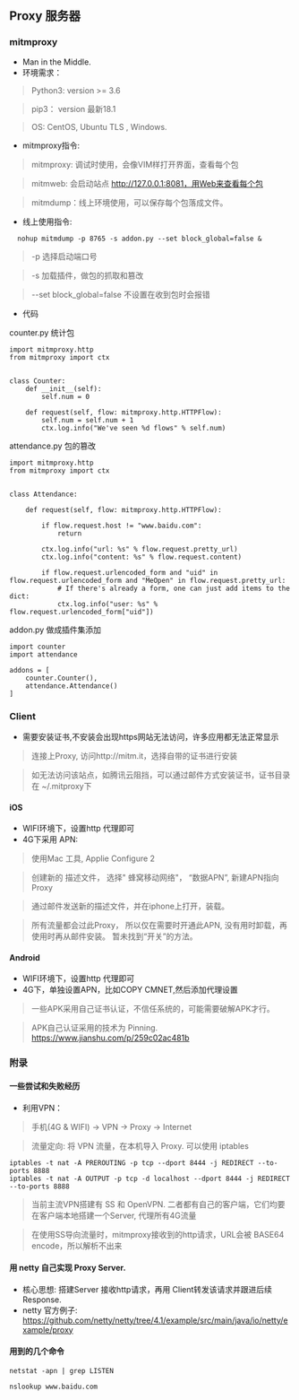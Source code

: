 ## Proxy 服务器

### mitmproxy

* Man in the Middle.
* 环境需求： 

> Python3:    version >= 3.6

> pip3：   version 最新18.1

> OS:    CentOS,  Ubuntu TLS , Windows.

* mitmproxy指令:

> mitmproxy: 调试时使用，会像VIM样打开界面，查看每个包

> mitmweb: 会启动站点 http://127.0.0.1:8081，用Web来查看每个包

> mitmdump：线上环境使用，可以保存每个包落成文件。

* 线上使用指令:

```
  nohup mitmdump -p 8765 -s addon.py --set block_global=false &
```

> -p 选择启动端口号

> -s 加载插件，做包的抓取和篡改

> --set block_global=false 不设置在收到包时会报错

* 代码

counter.py 统计包
```
import mitmproxy.http
from mitmproxy import ctx


class Counter:
    def __init__(self):
        self.num = 0

    def request(self, flow: mitmproxy.http.HTTPFlow):
        self.num = self.num + 1
        ctx.log.info("We've seen %d flows" % self.num)
```

attendance.py 包的篡改
```
import mitmproxy.http
from mitmproxy import ctx


class Attendance:

    def request(self, flow: mitmproxy.http.HTTPFlow):

        if flow.request.host != "www.baidu.com":
            return

        ctx.log.info("url: %s" % flow.request.pretty_url)
        ctx.log.info("content: %s" % flow.request.content)

        if flow.request.urlencoded_form and "uid" in flow.request.urlencoded_form and "MeOpen" in flow.request.pretty_url:
            # If there's already a form, one can just add items to the dict:
            ctx.log.info("user: %s" % flow.request.urlencoded_form["uid"])

```

addon.py 做成插件集添加
```
import counter
import attendance

addons = [
    counter.Counter(),
    attendance.Attendance()
]
```


### Client

* 需要安装证书,不安装会出现https网站无法访问，许多应用都无法正常显示

> 连接上Proxy, 访问http://mitm.it，选择自带的证书进行安装

> 如无法访问该站点，如腾讯云阻挡，可以通过邮件方式安装证书，证书目录在 ~/.mitproxy下

#### iOS

* WIFI环境下，设置http 代理即可
* 4G下采用 APN:

> 使用Mac 工具, Applie Configure 2

> 创建新的 描述文件， 选择" 蜂窝移动网络"， “数据APN”, 新建APN指向Proxy

> 通过邮件发送新的描述文件，并在iphone上打开，装载。

> 所有流量都会过此Proxy， 所以仅在需要时开通此APN, 没有用时卸载，再使用时再从邮件安装。 暂未找到“开关”的方法。

#### Android

* WIFI环境下，设置http 代理即可
* 4G下，单独设置APN，比如COPY CMNET,然后添加代理设置

> 一些APK采用自己证书认证，不信任系统的，可能需要破解APK才行。  

> APK自己认证采用的技术为 Pinning. https://www.jianshu.com/p/259c02ac481b


### 附录
#### 一些尝试和失败经历

* 利用VPN：

> 手机(4G & WIFI) -> VPN -> Proxy -> Internet

> 流量定向:   将 VPN 流量，在本机导入 Proxy. 可以使用 iptables

```
iptables -t nat -A PREROUTING -p tcp --dport 8444 -j REDIRECT --to-ports 8888
iptables -t nat -A OUTPUT -p tcp -d localhost --dport 8444 -j REDIRECT --to-ports 8888
```

> 当前主流VPN搭建有  SS 和 OpenVPN. 二者都有自己的客户端，它们均要在客户端本地搭建一个Server, 代理所有4G流量

> 在使用SS导向流量时，mitmproxy接收到的http请求，URL会被 BASE64 encode，所以解析不出来

#### 用 netty 自己实现 Proxy Server.

* 核心思想:   搭建Server 接收http请求，再用 Client转发该请求并跟进后续Response.
* netty 官方例子:
https://github.com/netty/netty/tree/4.1/example/src/main/java/io/netty/example/proxy

#### 用到的几个命令
```
netstat -apn | grep LISTEN

nslookup www.baidu.com
```
